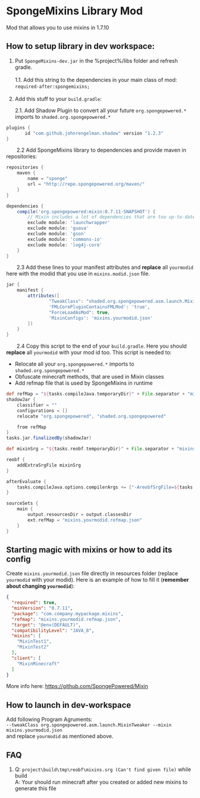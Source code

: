 # SpongeMixins Library Mod
Mod that allows you to use mixins in 1.7.10

## How to setup library in dev workspace:
1. Put `SpongeMixins-dev.jar` in the %project%/libs folder and refresh gradle.<br><br>
1.1. Add this string to the dependencies in your main class of mod: `required-after:spongemixins;`<br><br>
2. Add this stuff to your `build.gradle`:<p>
2.1. Add Shadow Plugin to convert all your future `org.spongepowered.*` imports to `shaded.org.spongepowered.*`

```groovy
plugins {
       id "com.github.johnrengelman.shadow" version "1.2.3"
}
```

&emsp;&emsp;2.2 Add SpongeMixins library to dependencies and provide maven in repositories:
```groovy
repositories {
    maven {
        name = "sponge"
        url = "http://repo.spongepowered.org/maven/"
    }
}

dependencies {
    compile('org.spongepowered:mixin:0.7.11-SNAPSHOT') {
        // Mixin includes a lot of dependencies that are too up-to-date
        exclude module: 'launchwrapper'
        exclude module: 'guava'
        exclude module: 'gson'
        exclude module: 'commons-io'
        exclude module: 'log4j-core'
    }
}
```
&emsp;&emsp;2.3 Add these lines to your manifest attributes and **replace** all `yourmodid` here with the modid that you use in `mixins.modid.json` file.
```groovy
jar {
    manifest {
        attributes([
                "TweakClass": "shaded.org.spongepowered.asm.launch.MixinTweaker",
                'FMLCorePluginContainsFMLMod': 'true',
                "ForceLoadAsMod": true,
                'MixinConfigs': 'mixins.yourmodid.json'
        ])
    }
}
```
&emsp;&emsp;2.4 Copy this script to the end of your `build.gradle`. Here you should **replace** all `yourmodid` with your mod id too.
This script is needed to: 
* Relocate all your `org.spongepowered.*` imports to `shaded.org.spongepowered.*`
* Obfuscate minecraft methods, that are used in Mixin classes
* Add refmap file that is used by SpongeMixins in runtime


```groovy
def refMap = "${tasks.compileJava.temporaryDir}" + File.separator + "mixins.yourmodid.refmap.json"
shadowJar {
    classifier = ""
    configurations = []
    relocate "org.spongepowered", "shaded.org.spongepowered"

    from refMap
}
tasks.jar.finalizedBy(shadowJar)

def mixinSrg = "${tasks.reobf.temporaryDir}" + File.separator + "mixins.srg"

reobf {
    addExtraSrgFile mixinSrg
}

afterEvaluate {
    tasks.compileJava.options.compilerArgs += ["-AreobfSrgFile=${tasks.reobf.srg}", "-AoutSrgFile=${mixinSrg}", "-AoutRefMapFile=${refMap}"]
}

sourceSets {
    main {
        output.resourcesDir = output.classesDir
        ext.refMap = "mixins.yourmodid.refmap.json"
    }
}
```

## Starting magic with mixins or how to add its config
Create `mixins.yourmodid.json` file directly in resources folder (replace `yourmodid` with your modid). 
Here is an example of how to fill it (**remember about changing `yourmodid`**): 
```json
{
  "required": true,
  "minVersion": "0.7.11",
  "package": "com.company.mypackage.mixins",
  "refmap": "mixins.yourmodid.refmap.json",
  "target": "@env(DEFAULT)",
  "compatibilityLevel": "JAVA_8",
  "mixins": [
    "MixinTest1",
    "MixinTest2"
  ],
  "client": [
    "MixinMinecraft"
  ]
}
```
More info here: https://github.com/SpongePowered/Mixin

## How to launch in dev-workspace

Add following Program Agruments:<br> `--tweakClass org.spongepowered.asm.launch.MixinTweaker --mixin mixins.yourmodid.json`<br> and replace `yourmodid` as mentioned above.

## FAQ
1. Q: `project\build\tmp\reobf\mixins.srg (Can't find given file)` while build<br>
A: Your should run minecraft after you created or added new mixins to generate this file
